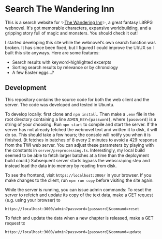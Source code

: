 # Search The Wandering Inn

This is a search website for ✨[The Wandering Inn]("https://wanderinginn.com")✨,
a great fantasy LitRPG webnovel. It's got memorable characters, expansive worldbuilding, and a gripping story
full of magic and monsters. You should check it out!

I started developing this site while the webnovel's own
search function was broken. It has since been fixed, but I
figured I could improve the UI/UX so I built this site
anyways. Here are some features:

-   Search results with keyword-highlighted excerpts
-   Sorting search results by relevance or by chronology
-   A few Easter eggs...?

## Development

This repository contains the source code for both the web client and the server.
The code was developed and tested in Ubuntu.

To develop locally: first clone and `npm install`. Then make a `.env`
file in the root directory containing a line `ADMIN_KEY=[password]`, where `[password]`
is a string of your choosing.
Run `npm start` to compile and start the server.
If the server has not already fetched the webnovel text and written it to disk, it will do so.
This should take a few hours; the console will notify you when it is finished.
(It fetches in batches of 8 every 2 minutes to avoid a 429 response from
the TWI web server. You can adjust these parameters by playing with the constants in `server/preprocessing.ts`.
Interestingly, my local build seemed to be able to fetch larger batches at a time than
the deployment build could.)
Subsequent server starts bypass the webscraping step and instead load the data into memory by reading
from disk.

To see the frontend, visit `https://localhost:3000/` in your browser.
If you make changes to the client, run `npm run copy` before visiting the site again.

While the server is running, you can issue admin commands:
To reset the server to refetch and update its copy of the text data, make a GET request (e.g. using your browser) to

```
https://localhost:3000/admin?password=[password]&command=reset
```

To fetch and update the data when a new chapter is released, make a GET request to

```
https://localhost:3000/admin?password=[password]&command=update
```
